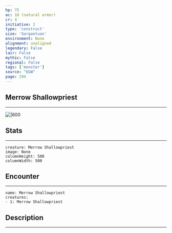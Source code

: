 ```yaml
---
hp: 75
ac: 18 (natural armor)
cr: 4
initiative: 2
type: 'construct'    
size: 'Gargantuan'
environment: None
alignment: unaligned
legendary: False
lair: False
mythic: False
regional: False
tags: ['monster']
source: "EGW"
page: 294
---
```


## Merrow Shallowpriest
---

![|600](D:/Program%20Files/5e.tools/img/bestiary/EGW/Merrow%20Shallowpriest.jpg)

## Stats
---

```statblock
creature: Merrow Shallowpriest
image: None
columnHeight: 500
columnWidth: 500
```

## Encounter
---

```encounter-table
name: Merrow Shallowpriest
creatures:
- 1: Merrow Shallowpriest
```

## Description
---




